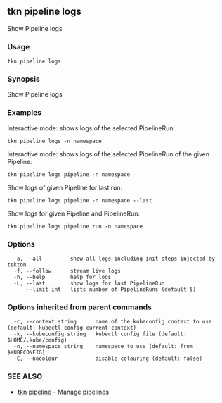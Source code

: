 ## tkn pipeline logs

Show Pipeline logs

### Usage

```
tkn pipeline logs
```

### Synopsis

Show Pipeline logs

### Examples


Interactive mode: shows logs of the selected PipelineRun:

    tkn pipeline logs -n namespace

Interactive mode: shows logs of the selected PipelineRun of the given Pipeline:

    tkn pipeline logs pipeline -n namespace

Show logs of given Pipeline for last run:

    tkn pipeline logs pipeline -n namespace --last

Show logs for given Pipeline and PipelineRun:

    tkn pipeline logs pipeline run -n namespace


### Options

```
  -a, --all         show all logs including init steps injected by tekton
  -f, --follow      stream live logs
  -h, --help        help for logs
  -L, --last        show logs for last PipelineRun
      --limit int   lists number of PipelineRuns (default 5)
```

### Options inherited from parent commands

```
  -c, --context string      name of the kubeconfig context to use (default: kubectl config current-context)
  -k, --kubeconfig string   kubectl config file (default: $HOME/.kube/config)
  -n, --namespace string    namespace to use (default: from $KUBECONFIG)
  -C, --nocolour            disable colouring (default: false)
```

### SEE ALSO

* [tkn pipeline](tkn_pipeline.md)	 - Manage pipelines

